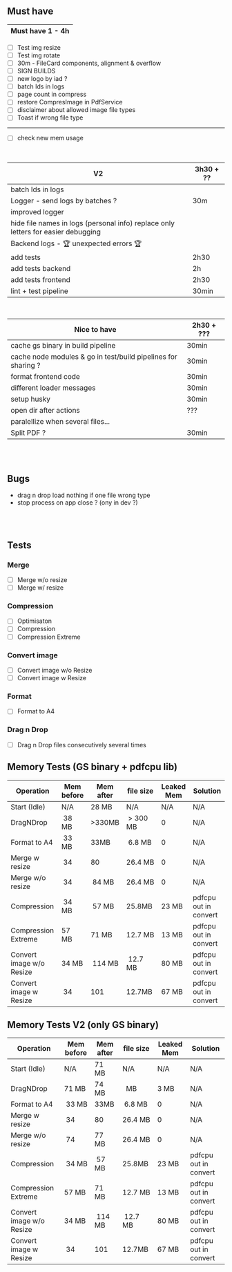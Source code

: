 ## Must have                          
| Must have 1 - 4h | 
| ---------------------| 
- [ ] Test img resize
- [ ] Test img rotate
- [ ] 30m - FileCard components,  alignment & overflow
- [ ] SIGN BUILDS                
- [ ] new logo by iad ?
- [ ] batch Ids in logs
- [ ] page count in compress
- [ ] restore CompresImage in PdfService
- [ ] disclaimer about allowed image file types
- [ ] Toast if wrong file type
-----
- [ ] check new mem usage       
<br/>

| V2 |                                3h30 + ?? |
| ---------------------| ----------|
| batch Ids in logs ||
|  Logger - send logs by batches ?   | 30m |
| improved logger ||
| hide file names in logs (personal info) replace only letters for easier debugging ||
| Backend logs - 🏆 unexpected errors 🏆
| add tests          |                         2h30|
| add tests backend   |    2h |
| add tests frontend   |   2h30 |
| lint + test pipeline         | 30min |
<br/>

| Nice to have                 | 2h30 + ??? |
| --------------------- | ----------| 
| cache gs binary in build pipeline     | 30min |
| cache node modules & go in test/build pipelines for sharing ?   | 30min |
| format frontend code     | 30min |
| different loader messages     | 30min |
| setup husky                   | 30min |
| open dir after actions        | ??? |
| paralellize when several files... | |
| Split PDF ?                   | 30min |

<br/>
<br/>

## Bugs
- drag n drop load nothing if one file wrong type
- stop process on app close ? (ony in dev ?)

<br/>
<br/>

## Tests
### Merge
- [ ] Merge w/o resize
- [ ] Merge w/ resize
### Compression
- [ ] Optimisaton
- [ ] Compression
- [ ] Compression Extreme
### Convert image
- [ ] Convert image w/o Resize
- [ ] Convert image w Resize
### Format
- [ ] Format to A4
### Drag n Drop
- [ ] Drag n Drop files consecutively several times

## Memory Tests (GS binary + pdfcpu lib)
| Operation | Mem before | Mem after | file size | Leaked Mem | Solution |
| ------------ | ----- | ----- | ----- | ----- | ----- |
| Start (Idle) | N/A | 28 MB | N/A | N/A | N/A |
| DragNDrop | 38 MB | >330MB | > 300 MB | 0 | N/A |
| Format to A4 | 33 MB | 33MB | 6.8 MB | 0 | N/A |
| Merge w resize | 34 | 80 | 26.4 MB | 0 | N/A |
| Merge w/o resize | 34 | 84 MB| 26.4 MB | 0 | N/A |
| Compression | 34 MB| 57 MB | 25.8MB | 23 MB | pdfcpu out in convert |
| Compression Extreme | 57 MB | 71 MB | 12.7 MB | 13 MB | pdfcpu out in convert |
| Convert image w/o Resize | 34 MB | 114 MB | 12.7 MB| 80 MB | pdfcpu out in convert |
| Convert image w Resize | 34 | 101 | 12.7MB | 67 MB | pdfcpu out in convert |

## Memory Tests V2 (only GS binary)
| Operation | Mem before | Mem after | file size | Leaked Mem | Solution |
| ------------ | ----- | ----- | ----- | ----- | ----- |
| Start (Idle) | N/A | 71 MB | N/A | N/A | N/A |
| DragNDrop | 71 MB | 74 MB |  MB | 3 MB | N/A |
| Format to A4 | 33 MB | 33MB | 6.8 MB | 0 | N/A |
| Merge w resize | 34 | 80 | 26.4 MB | 0 | N/A |
| Merge w/o resize | 74 | 77 MB| 26.4 MB | 0 | N/A |
| Compression | 34 MB| 57 MB | 25.8MB | 23 MB | pdfcpu out in convert |
| Compression Extreme | 57 MB | 71 MB | 12.7 MB | 13 MB | pdfcpu out in convert |
| Convert image w/o Resize | 34 MB | 114 MB | 12.7 MB| 80 MB | pdfcpu out in convert |
| Convert image w Resize | 34 | 101 | 12.7MB | 67 MB | pdfcpu out in convert |
